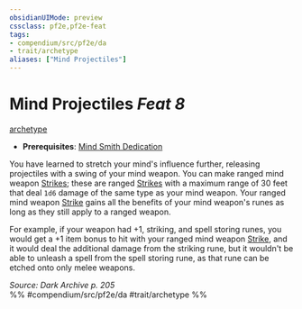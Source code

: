 ```yaml
---
obsidianUIMode: preview
cssclass: pf2e,pf2e-feat
tags:
- compendium/src/pf2e/da
- trait/archetype
aliases: ["Mind Projectiles"]
---
```

# Mind Projectiles  *Feat 8*  
[archetype](/rules/traits/archetype.md)  

- **Prerequisites**: [Mind Smith Dedication](/compendium/feats/mind-smith-dedication-da.md)

You have learned to stretch your mind's influence further, releasing projectiles with a swing of your mind weapon. You can make ranged mind weapon [Strikes](/rules/actions/strike.md); these are ranged [Strikes](/rules/actions/strike.md) with a maximum range of 30 feet that deal `1d6` damage of the same type as your mind weapon. Your ranged mind weapon [Strike](/rules/actions/strike.md) gains all the benefits of your mind weapon's runes as long as they still apply to a ranged weapon.

For example, if your weapon had +1, striking, and spell storing runes, you would get a +1 item bonus to hit with your ranged mind weapon [Strike](/rules/actions/strike.md), and it would deal the additional damage from the striking rune, but it wouldn't be able to unleash a spell from the spell storing rune, as that rune can be etched onto only melee weapons.

*Source: Dark Archive p. 205*  
%% #compendium/src/pf2e/da #trait/archetype %%